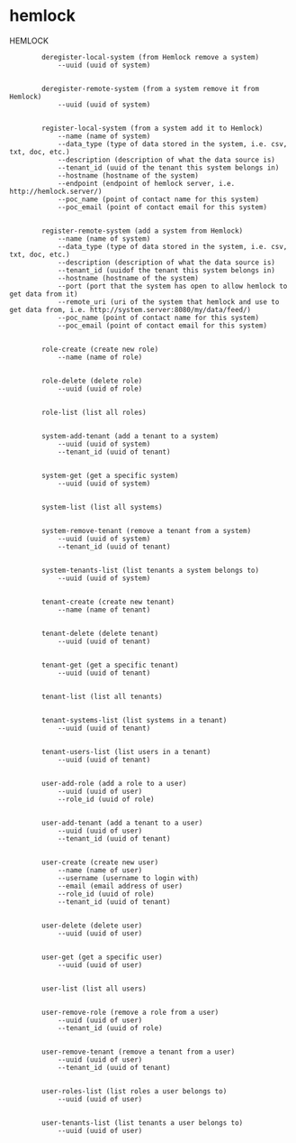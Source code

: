 hemlock
=======

HEMLOCK

            deregister-local-system (from Hemlock remove a system)
                --uuid (uuid of system)
            

            deregister-remote-system (from a system remove it from Hemlock)
                --uuid (uuid of system)
            

            register-local-system (from a system add it to Hemlock)
                --name (name of system)
                --data_type (type of data stored in the system, i.e. csv, txt, doc, etc.)
                --description (description of what the data source is)
                --tenant_id (uuid of the tenant this system belongs in)
                --hostname (hostname of the system)
                --endpoint (endpoint of hemlock server, i.e. http://hemlock.server/)
                --poc_name (point of contact name for this system)
                --poc_email (point of contact email for this system)
            

            register-remote-system (add a system from Hemlock)
                --name (name of system)
                --data_type (type of data stored in the system, i.e. csv, txt, doc, etc.)
                --description (description of what the data source is)
                --tenant_id (uuidof the tenant this system belongs in)
                --hostname (hostname of the system)
                --port (port that the system has open to allow hemlock to get data from it)
                --remote_uri (uri of the system that hemlock and use to get data from, i.e. http://system.server:8080/my/data/feed/)
                --poc_name (point of contact name for this system)
                --poc_email (point of contact email for this system)
            

            role-create (create new role)
                --name (name of role)
            

            role-delete (delete role)
                --uuid (uuid of role)
            

            role-list (list all roles)
            

            system-add-tenant (add a tenant to a system)
                --uuid (uuid of system)
                --tenant_id (uuid of tenant)
            

            system-get (get a specific system)
                --uuid (uuid of system)
            

            system-list (list all systems)
            

            system-remove-tenant (remove a tenant from a system)
                --uuid (uuid of system)
                --tenant_id (uuid of tenant)
            

            system-tenants-list (list tenants a system belongs to)
                --uuid (uuid of system)
            

            tenant-create (create new tenant)
                --name (name of tenant)
            

            tenant-delete (delete tenant)
                --uuid (uuid of tenant)
            

            tenant-get (get a specific tenant)
                --uuid (uuid of tenant)
            

            tenant-list (list all tenants)
            

            tenant-systems-list (list systems in a tenant)
                --uuid (uuid of tenant)
            

            tenant-users-list (list users in a tenant)
                --uuid (uuid of tenant)
            

            user-add-role (add a role to a user)
                --uuid (uuid of user)
                --role_id (uuid of role)
            

            user-add-tenant (add a tenant to a user)
                --uuid (uuid of user)
                --tenant_id (uuid of tenant)
            

            user-create (create new user)
                --name (name of user)
                --username (username to login with)
                --email (email address of user)
                --role_id (uuid of role)
                --tenant_id (uuid of tenant)
            

            user-delete (delete user)
                --uuid (uuid of user)
            

            user-get (get a specific user)
                --uuid (uuid of user)
            

            user-list (list all users)
            

            user-remove-role (remove a role from a user)
                --uuid (uuid of user)
                --tenant_id (uuid of role)
            

            user-remove-tenant (remove a tenant from a user)
                --uuid (uuid of user)
                --tenant_id (uuid of tenant)
            

            user-roles-list (list roles a user belongs to)
                --uuid (uuid of user)
            

            user-tenants-list (list tenants a user belongs to)
                --uuid (uuid of user)
